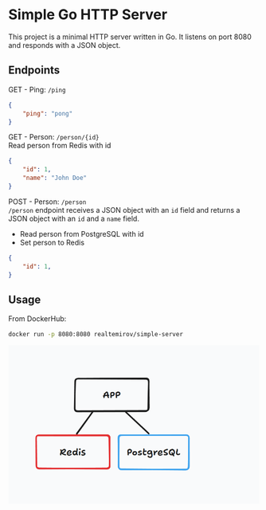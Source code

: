 # Simple Go HTTP Server

This project is a minimal HTTP server written in Go. It listens on port 8080 and responds with a JSON object.

## Endpoints

GET - Ping: `/ping`

```json
{
    "ping": "pong"
}
```

GET - Person: `/person/{id}` \
Read person from Redis with id

```json
{
    "id": 1,
    "name": "John Doe"
}
```

POST - Person: `/person` \
`/person` endpoint receives a JSON object with an `id` field and returns a JSON object with an `id` and a `name` field.

* Read person from PostgreSQL with id
* Set person to Redis

```json
{
    "id": 1,
}
```

## Usage

From DockerHub:

```bash
docker run -p 8080:8080 realtemirov/simple-server
```

![App](image.png)
